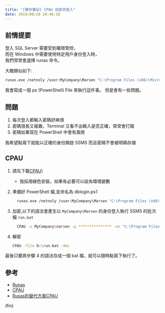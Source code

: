 ```yaml
---
title: "[實作筆記] CPAU 加密仿登入"
date: 2019/08/20 10:46:10
---
```


## 前情提要

登入 SQL Server 需要受到權限管控，  
而在 Windows 中需要使用特定用戶身份登入時，  
我們常常會選擇 runas 命令。  

大概類似如下:

```bash
runas.exe /netnoly /user:MyCompany\Marsen "C:\Program Files (x86)\Microsoft SQL Server\140\Tools\Binn\ManagementStudio\Ssms.exe"
```

我會寫成一個 ps (PowerShell) File 來執行這件事。
但是會有一些問題。

## 問題

1. 每次登入都輸入密碼好麻煩
2. 密碼很長又複雜，Terminal 又看不出輸入是否正確，常常會打錯
3. 密碼如果寫在 PowerShell 中會有風險

我希望點兩下就能以正確的身份開啟 SSMS 而且密碼不會被明碼存儲

## CPAU

1. 請先下載[CPAU](https://www.joeware.net/freetools/tools/cpau/)\
   - 我採用綠色安裝，如果有必要可以設為環境變數

2. 準備好 PowerShell 檔,並命名為 dblogin.ps1
  
    ```bash
      runas.exe /netnoly /user:MyCompany\Marsen "C:\Program Files (x86)\Microsoft SQL Server\140\Tools\Binn\ManagementStudio\Ssms.exe"
    ```

3. 加密,以下的語法會產生以 `MyCompany\Marsen` 的身份登入執行 SSMS 的批次檔 `run.bat`

    ```bash
      CPAU -u MyCompany\marsen -p *************** -ex "C:\Program Files (x86)\Microsoft SQL Server\140\Tools\Binn\ManagementStudio\Ssms.exe" -enc -file D:\run.bat
    ```

4. 解密

    ```bash
    CPAU -file D:\run.bat -dec
    ```

最後只要將步驟 4 的語法存成一個 bat 檔，就可以隨時點兩下執行了。

## 參考

- [Runas](https://docs.microsoft.com/en-us/previous-versions/windows/it-pro/windows-server-2012-r2-and-2012/cc771525(v%3Dws.11))
- [CPAU](https://www.joeware.net/freetools/tools/cpau/)
- [Rusas的替代方案CPAU](https://blog.xuite.net/billchu1109/wretch/142970080-Rusas%E7%9A%84%E6%9B%BF%E4%BB%A3%E6%96%B9%E6%A1%88CPAU)

(fin)
